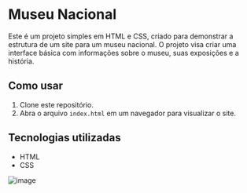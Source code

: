 # Museu Nacional

Este é um projeto simples em HTML e CSS, criado para demonstrar a estrutura de um site para um museu nacional. O projeto visa criar uma interface básica com informações sobre o museu, suas exposições e a história.

## Como usar

1. Clone este repositório.
2. Abra o arquivo `index.html` em um navegador para visualizar o site.

## Tecnologias utilizadas

- HTML
- CSS

![image](https://github.com/user-attachments/assets/e5912ffb-734f-4aa0-8fbb-87c6b9c73c80)


